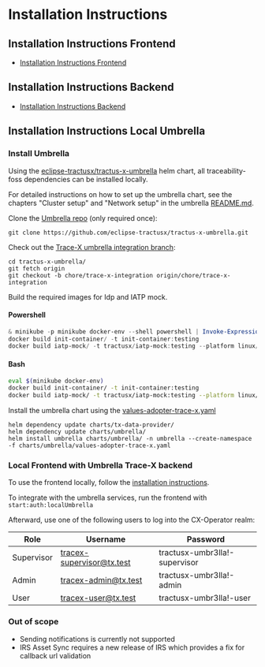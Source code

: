# Installation Instructions

## Installation Instructions Frontend

- [Installation Instructions Frontend](frontend/INSTALL.md)

## Installation Instructions Backend

- [Installation Instructions Backend](tx-backend/INSTALL.md)

## Installation Instructions Local Umbrella

### Install Umbrella

Using the [eclipse-tractusx/tractus-x-umbrella](https://github.com/eclipse-tractusx/tractus-x-umbrella) helm chart, all traceability-foss dependencies can be installed locally.

For detailed instructions on how to set up the umbrella chart, see the chapters "Cluster setup" and "Network setup" in the umbrella [README.md](https://github.com/eclipse-tractusx/tractus-x-umbrella/blob/main/charts/umbrella/README.md).

Clone the [Umbrella repo](https://github.com/eclipse-tractusx/tractus-x-umbrella) (only required once):

```
git clone https://github.com/eclipse-tractusx/tractus-x-umbrella.git
```

Check out the [Trace-X umbrella integration branch](https://github.com/eclipse-tractusx/tractus-x-umbrella/tree/chore/trace-x-integration):

```
cd tractus-x-umbrella/
git fetch origin
git checkout -b chore/trace-x-integration origin/chore/trace-x-integration
```

Build the required images for Idp and IATP mock.

#### Powershell
```powershell
& minikube -p minikube docker-env --shell powershell | Invoke-Expression
docker build init-container/ -t init-container:testing
docker build iatp-mock/ -t tractusx/iatp-mock:testing --platform linux/amd64
```

#### Bash
```bash
eval $(minikube docker-env)
docker build init-container/ -t init-container:testing
docker build iatp-mock/ -t tractusx/iatp-mock:testing --platform linux/amd64
```

Install the umbrella chart using the [values-adopter-trace-x.yaml](https://github.com/eclipse-tractusx/tractus-x-umbrella/blob/chore/trace-x-integration/charts/umbrella/values-adopter-trace-x.yaml)

```
helm dependency update charts/tx-data-provider/
helm dependency update charts/umbrella/
helm install umbrella charts/umbrella/ -n umbrella --create-namespace -f charts/umbrella/values-adopter-trace-x.yaml
```

### Local Frontend with Umbrella Trace-X backend

To use the frontend locally, follow the [installation instructions](frontend/INSTALL.md).

To integrate with the umbrella services, run the frontend with `start:auth:localUmbrella`

Afterward, use one of the following users to log into the CX-Operator realm:

| Role       | Username                  | Password                      |
|------------|---------------------------|-------------------------------|
| Supervisor | tracex-supervisor@tx.test | tractusx-umbr3lla!-supervisor |
| Admin      | tracex-admin@tx.test      | tractusx-umbr3lla!-admin      |
| User       | tracex-user@tx.test       | tractusx-umbr3lla!-user       |

### Out of scope

- Sending notifications is currently not supported
- IRS Asset Sync requires a new release of IRS which provides a fix for callback url validation
